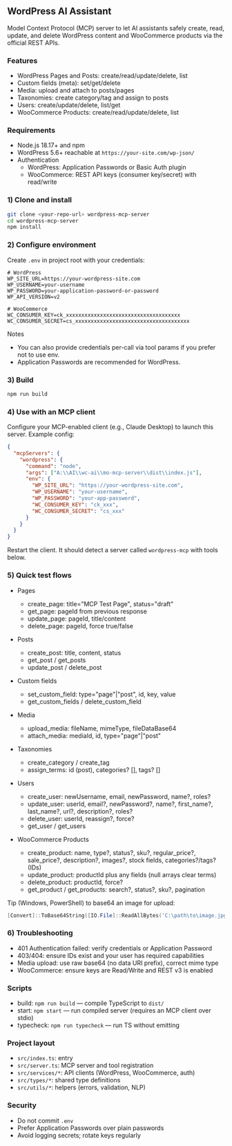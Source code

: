 ## WordPress AI Assistant

Model Context Protocol (MCP) server to let AI assistants safely create, read, update, and delete WordPress content and WooCommerce products via the official REST APIs.

### Features
- WordPress Pages and Posts: create/read/update/delete, list
- Custom fields (meta): set/get/delete
- Media: upload and attach to posts/pages
- Taxonomies: create category/tag and assign to posts
- Users: create/update/delete, list/get
- WooCommerce Products: create/read/update/delete, list

### Requirements
- Node.js 18.17+ and npm
- WordPress 5.6+ reachable at `https://your-site.com/wp-json/`
- Authentication
  - WordPress: Application Passwords or Basic Auth plugin
  - WooCommerce: REST API keys (consumer key/secret) with read/write

### 1) Clone and install
```bash
git clone <your-repo-url> wordpress-mcp-server
cd wordpress-mcp-server
npm install
```

### 2) Configure environment
Create `.env` in project root with your credentials:
```env
# WordPress
WP_SITE_URL=https://your-wordpress-site.com
WP_USERNAME=your-username
WP_PASSWORD=your-application-password-or-password
WP_API_VERSION=v2

# WooCommerce
WC_CONSUMER_KEY=ck_xxxxxxxxxxxxxxxxxxxxxxxxxxxxxxxxxxxxx
WC_CONSUMER_SECRET=cs_xxxxxxxxxxxxxxxxxxxxxxxxxxxxxxxxxxxxx
```

Notes
- You can also provide credentials per-call via tool params if you prefer not to use env.
- Application Passwords are recommended for WordPress.

### 3) Build
```bash
npm run build
```

### 4) Use with an MCP client
Configure your MCP-enabled client (e.g., Claude Desktop) to launch this server. Example config:
```json
{
  "mcpServers": {
    "wordpress": {
      "command": "node",
      "args": ["A:\\AI\\wc-ai\\mo-mcp-server\\dist\\index.js"],
      "env": {
        "WP_SITE_URL": "https://your-wordpress-site.com",
        "WP_USERNAME": "your-username",
        "WP_PASSWORD": "your-app-password",
        "WC_CONSUMER_KEY": "ck_xxx",
        "WC_CONSUMER_SECRET": "cs_xxx"
      }
    }
  }
}
```
Restart the client. It should detect a server called `wordpress-mcp` with tools below.

### 5) Quick test flows
- Pages
  - create_page: title="MCP Test Page", status="draft"
  - get_page: pageId from previous response
  - update_page: pageId, title/content
  - delete_page: pageId, force true/false

- Posts
  - create_post: title, content, status
  - get_post / get_posts
  - update_post / delete_post

- Custom fields
  - set_custom_field: type="page"|"post", id, key, value
  - get_custom_fields / delete_custom_field

- Media
  - upload_media: fileName, mimeType, fileDataBase64
  - attach_media: mediaId, id, type="page"|"post"

- Taxonomies
  - create_category / create_tag
  - assign_terms: id (post), categories? [], tags? []

- Users
  - create_user: newUsername, email, newPassword, name?, roles?
  - update_user: userId, email?, newPassword?, name?, first_name?, last_name?, url?, description?, roles?
  - delete_user: userId, reassign?, force?
  - get_user / get_users

- WooCommerce Products
  - create_product: name, type?, status?, sku?, regular_price?, sale_price?, description?, images?, stock fields, categories?/tags? (IDs)
  - update_product: productId plus any fields (null arrays clear terms)
  - delete_product: productId, force?
  - get_product / get_products: search?, status?, sku?, pagination

Tip (Windows, PowerShell) to base64 an image for upload:
```powershell
[Convert]::ToBase64String([IO.File]::ReadAllBytes('C:\path\to\image.jpg'))
```

### 6) Troubleshooting
- 401 Authentication failed: verify credentials or Application Password
- 403/404: ensure IDs exist and your user has required capabilities
- Media upload: use raw base64 (no data URI prefix), correct mime type
- WooCommerce: ensure keys are Read/Write and REST v3 is enabled

### Scripts
- build: `npm run build` — compile TypeScript to `dist/`
- start: `npm start` — run compiled server (requires an MCP client over stdio)
- typecheck: `npm run typecheck` — run TS without emitting

### Project layout
- `src/index.ts`: entry
- `src/server.ts`: MCP server and tool registration
- `src/services/*`: API clients (WordPress, WooCommerce, auth)
- `src/types/*`: shared type definitions
- `src/utils/*`: helpers (errors, validation, NLP)

### Security
- Do not commit `.env`
- Prefer Application Passwords over plain passwords
- Avoid logging secrets; rotate keys regularly


